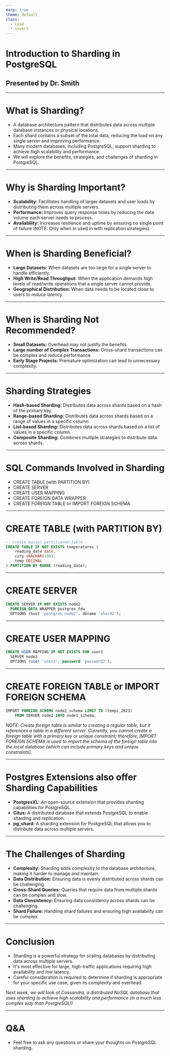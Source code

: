 ```yaml
---
marp: true
theme: default
class: 
  - lead
  - invert
---
```


# Introduction to Sharding in PostgreSQL

## Presented by Dr. Smith

<!-- paginate: skip-->

---

# What is Sharding?

- A database architecture pattern that distributes data across multiple database instances or physical locations.
- Each shard contains a subset of the total data, reducing the load on any single server and improving performance.
- Many modern databases, including PostgreSQL, support sharding to achieve high scalability and performance.
- We will explore the benefits, strategies, and challenges of sharding in PostgreSQL.

<!-- paginate: true -->
---

# Why is Sharding Important?

- **Scalability:** Facilitates handling of larger datasets and user loads by distributing them across multiple servers.
- **Performance:** Improves query response times by reducing the data volume each server needs to process.
- **Availability:** Increases resilience and uptime by ensuring no single point of failure (NOTE: Only when in used in with replication strategies).

---

# When is Sharding Beneficial?

- **Large Datasets:** When datasets are too large for a single server to handle efficiently.
- **High Write/Read Throughput:** When the application demands high levels of read/write operations that a single server cannot provide.
- **Geographical Distribution:** When data needs to be located close to users to reduce latency.

---

# When is Sharding Not Recommended?

- **Small Datasets:** Overhead may not justify the benefits.
- **Large number of Complex Transactions:** Cross-shard transactions can be complex and reduce performance.
- **Early Stage Projects:** Premature optimization can lead to unnecessary complexity.

---

# Sharding Strategies

- **Hash-based Sharding:** Distributes data across shards based on a hash of the primary key.
- **Range-based Sharding:** Distributes data across shards based on a range of values in a specific column.
- **List-based Sharding:** Distributes data across shards based on a list of values in a specific column.
- **Composite Sharding:** Combines multiple strategies to distribute data across shards.

---
# SQL Commands Involved in Sharding

- CREATE TABLE (with PARTITION BY)
- CREATE SERVER
- CREATE USER MAPPING
- CREATE FOREIGN DATA WRAPPER
- CREATE FOREIGN TABLE or IMPORT FOREIGN SCHEMA

---

# CREATE TABLE (with PARTITION BY)

```sql
-- create master partitioned table
CREATE TABLE IF NOT EXISTS temperatures (
    reading_date date,
    city VARCHAR(100),
    temp DECIMAL
) PARTITION BY RANGE (reading_date);
```

---

# CREATE SERVER

```sql
CREATE SERVER IF NOT EXISTS node2 
  FOREIGN DATA WRAPPER postgres_fdw
  OPTIONS (host 'postgres_node2', dbname 'shard2');
```

---

# CREATE USER MAPPING

```sql
CREATE USER MAPPING IF NOT EXISTS FOR user1 
  SERVER node2
  OPTIONS (user 'user2', password 'password2');
```

---

# CREATE FOREIGN TABLE or IMPORT FOREIGN SCHEMA

```sql
IMPORT FOREIGN SCHEMA node2_schema LIMIT TO (temps_2023)
    FROM SERVER node2 INTO node1_schema;
```
_NOTE: Create foreign table is similar to creating a regular table, but it references a table in a different server. Currently, you cannot create a foreign table with a primary key or unique constraint; therefore, IMPORT FOREIGN SCHEMA is used to import the schema of the foreign table into the local database (which can include primary keys and unique constraints)._

---

# Postgres Extensions also offer Sharding Capabilities

- **PostgresXL:** An open-source extension that provides sharding capabilities for PostgreSQL.
- **Citus:** A distributed database that extends PostgreSQL to enable sharding and replication.
- **pg_shard:** A sharding extension for PostgreSQL that allows you to distribute data across multiple servers.

---

# The Challenges of Sharding

- **Complexity:** Sharding adds complexity to the database architecture, making it harder to manage and maintain.
- **Data Distribution:** Ensuring data is evenly distributed across shards can be challenging.
- **Cross-Shard Queries:** Queries that require data from multiple shards can be complex and slow.
- **Data Consistency:** Ensuring data consistency across shards can be challenging.
- **Shard Failure:** Handling shard failures and ensuring high availability can be complex.
  
---

# Conclusion

- Sharding is a powerful strategy for scaling databases by distributing data across multiple servers.
- It's most effective for large, high-traffic applications requiring high availability and low latency.
- Careful consideration is required to determine if sharding is appropriate for your specific use case, given its complexity and overhead.

_Next week, we will look at Cassandra, a distributed NoSQL database that uses sharding to achieve high scalability and performance (in a much less complex way than PostgreSQL!)_

---

# Q&A

- Feel free to ask any questions or share your thoughts on PostgreSQL sharding.



